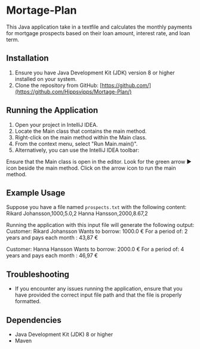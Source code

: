 # Mortage-Plan
 
This Java application take in a textfile and calculates the monthly payments for mortgage prospects based on their loan amount, interest rate, and loan term.

## Installation

1. Ensure you have Java Development Kit (JDK) version 8 or higher installed on your system.
2. Clone the repository from GitHub: [https://github.com/](https://github.com/Hippsvipps/Mortage-Plan/)

## Running the Application
1. Open your project in IntelliJ IDEA.
2. Locate the Main class that contains the main method.
3. Right-click on the main method within the Main class.
4. From the context menu, select "Run Main.main()".
5. Alternatively, you can use the IntelliJ IDEA toolbar:

Ensure that the Main class is open in the editor.
Look for the green arrow ▶️ icon beside the main method.
Click on the arrow icon to run the main method.

## Example Usage

Suppose you have a file named `prospects.txt` with the following content:
Rikard Johansson,1000,5.0,2
Hanna Hansson,2000,8.67,2

Running the application with this input file will generate the following output:
Customer: Rikard Johansson
Wants to borrow: 1000.0 €
For a period of: 2 years
and pays each month : 43,87 €

Customer: Hanna Hansson
Wants to borrow: 2000.0 €
For a period of: 4 years
and pays each month : 46,97 €

## Troubleshooting
- If you encounter any issues running the application, ensure that you have provided the correct input file path and that the file is properly formatted.


## Dependencies

- Java Development Kit (JDK) 8 or higher
- Maven

